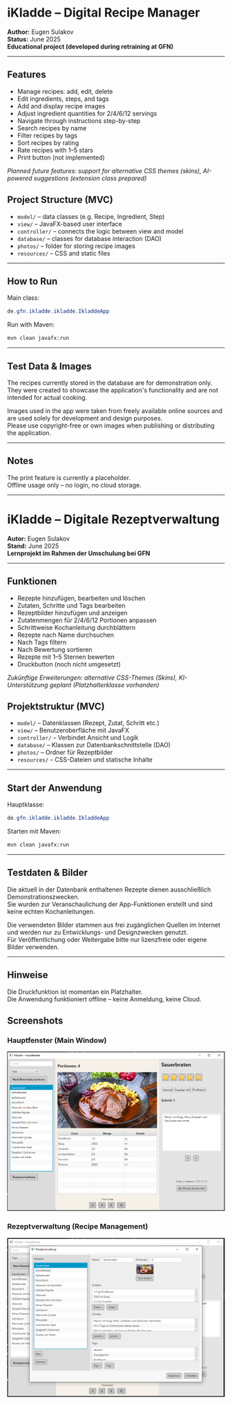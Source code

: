 # iKladde – Digital Recipe Manager

**Author:** Eugen Sulakov  
**Status:** June 2025  
**Educational project (developed during retraining at GFN)**

---

## Features

- Manage recipes: add, edit, delete
- Edit ingredients, steps, and tags
- Add and display recipe images
- Adjust ingredient quantities for 2/4/6/12 servings
- Navigate through instructions step-by-step
- Search recipes by name
- Filter recipes by tags
- Sort recipes by rating
- Rate recipes with 1–5 stars
- Print button (not implemented)

*Planned future features: support for alternative CSS themes (skins), AI-powered suggestions (extension class prepared)*

## Project Structure (MVC)

- `model/` – data classes (e.g. Recipe, Ingredient, Step)
- `view/` – JavaFX-based user interface
- `controller/` – connects the logic between view and model
- `database/` – classes for database interaction (DAO)
- `photos/` – folder for storing recipe images
- `resources/` – CSS and static files

---

## How to Run

Main class:  
```java
de.gfn.ikladde.ikladde.IkladdeApp
```

Run with Maven:  
```bash
mvn clean javafx:run
```

---

## Test Data & Images

The recipes currently stored in the database are for demonstration only.  
They were created to showcase the application's functionality and are not intended for actual cooking.

Images used in the app were taken from freely available online sources and are used solely for development and design purposes.  
Please use copyright-free or own images when publishing or distributing the application.

---

## Notes

The print feature is currently a placeholder.  
Offline usage only – no login, no cloud storage.

---

# iKladde – Digitale Rezeptverwaltung

**Autor:** Eugen Sulakov  
**Stand:** June 2025  
**Lernprojekt im Rahmen der Umschulung bei GFN**

---

## Funktionen

- Rezepte hinzufügen, bearbeiten und löschen
- Zutaten, Schritte und Tags bearbeiten
- Rezeptbilder hinzufügen und anzeigen
- Zutatenmengen für 2/4/6/12 Portionen anpassen
- Schrittweise Kochanleitung durchblättern
- Rezepte nach Name durchsuchen
- Nach Tags filtern
- Nach Bewertung sortieren
- Rezepte mit 1–5 Sternen bewerten
- Druckbutton (noch nicht umgesetzt)

*Zukünftige Erweiterungen: alternative CSS-Themes (Skins), KI-Unterstützung geplant (Platzhalterklasse vorhanden)*

## Projektstruktur (MVC)

- `model/` – Datenklassen (Rezept, Zutat, Schritt etc.)
- `view/` – Benutzeroberfläche mit JavaFX
- `controller/` – Verbindet Ansicht und Logik
- `database/` – Klassen zur Datenbankschnittstelle (DAO)
- `photos/` – Ordner für Rezeptbilder
- `resources/` – CSS-Dateien und statische Inhalte

---

## Start der Anwendung

Hauptklasse:  
```java
de.gfn.ikladde.ikladde.IkladdeApp
```

Starten mit Maven:  
```bash
mvn clean javafx:run
```

---

## Testdaten & Bilder

Die aktuell in der Datenbank enthaltenen Rezepte dienen ausschließlich Demonstrationszwecken.  
Sie wurden zur Veranschaulichung der App-Funktionen erstellt und sind keine echten Kochanleitungen.

Die verwendeten Bilder stammen aus frei zugänglichen Quellen im Internet und werden nur zu Entwicklungs- und Designzwecken genutzt.  
Für Veröffentlichung oder Weitergabe bitte nur lizenzfreie oder eigene Bilder verwenden.

---

## Hinweise

Die Druckfunktion ist momentan ein Platzhalter.  
Die Anwendung funktioniert offline – keine Anmeldung, keine Cloud.


## Screenshots

### Hauptfenster (Main Window)
![Main Window](screenshots/main_window.png)

### Rezeptverwaltung (Recipe Management)
![Recipe Editor](screenshots/recipe_editor.png)